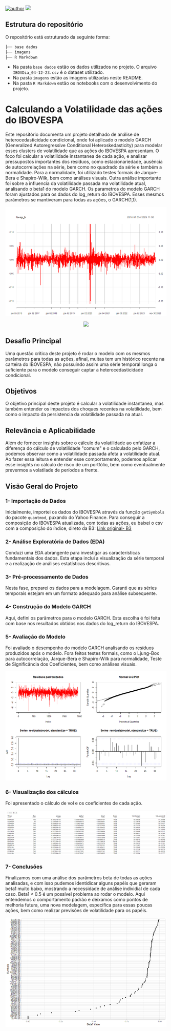 [![author](https://img.shields.io/badge/Author-Felipe&nbsp;Borges-red.svg)](https://www.linkedin.com/in/felipe-borges-45400415b/)
[![](https://img.shields.io/badge/R-4.2+-blue.svg)](https://www.r-project.org/)



## Estrutura do repositório

O repositório está estruturado da seguinte forma:

```
├── base dados
├── imagens
├── R Markdown

```

- Na pasta `base dados` estão os dados utilizados no projeto. O arquivo `IBOVDia_04-12-23.csv` é o dataset utilizado. 
- Na pasta `imagens` estão as imagens utilizadas neste README.
- Na pasta `R Markdown` estão os notebooks com o desenvolvimento do projeto. 
 

# Calculando a Volatilidade das ações do IBOVESPA

Este repositório documenta um projeto detalhado de análise de heterocedasticidade condicional, onde foi aplicado o modelo GARCH (Generalized Autoregressive Conditional Heteroskedasticity) para modelar esses clusters de volatilidade que as ações do IBOVESPA apresentam. O foco foi calcular a volatilidade instantanea de cada ação, e analisar pressupostos importantes dos resíduos, como estacionariedade, ausência de autocorrelações na série, bem como no quadrado da série e também a normalidade. Para a normalidade, foi utilizado testes formais de Jarque-Bera e Shapiro-Wilk, bem como análises visuais. Outra análise importante foi sobre a influencia da volatilidade passada ma volatilidade atual, analisando o beta1 do modelo GARCH.
Os parametros do modelo GARCH foram ajustados para os dados do log_return do IBOVESPA. Esses mesmos parâmetros se mantiveram para todas as ações, o GARCH(1,1). 

![log_return_IBOVESPA](Imagens/log_return_ibov.png)



<p align="center"> 
  <a href="https://www.linkedin.com/in/felipe-borges-45400415b/" target="_blank"><img src="https://img.shields.io/badge/-LinkedIn-%230077B5?style=for-the-badge&logo=linkedin&logoColor=white" target="_blank"></a> 
</p>

## Desafio Principal
Uma questão crítica deste projeto é rodar o modelo com os mesmos parâmetros para todas as ações, afinal, muitas tem um histórico recente na carteira do IBOVESPA, não possuindo assim uma série temporal longa o suficiente para o modelo conseguir captar a heterocedasticidade condicional.


## Objetivos 
O objetivo principal deste projeto é calcular a volatilidade instantanea, mas também entender os impactos dos choques recentes na volatilidade, bem como o impacto da persistencia da volatilidade passada na atual.

## Relevância e Aplicabilidade 
Além de fornecer insights sobre o cálculo da volatilidade ao enfatizar a diferença do cálculo de volatilidade "comum" e o calculado pelo GARCH, podemos observar como a volatilidade passada afeta a volatilidade atual. Ao fazer essa leitura e entender esse comportamento, podemos aplicar esse insights no cálculo de risco de um portfólio, bem como eventualmente prevermos a volatilade de períodos a frente.




## Visão Geral do Projeto

### 1- Importação de Dados
Inicialmente, importei os dados do IBOVESPA através da função `getSymbols` do pacote `quantmod`, puxando do Yahoo Finance.
Para conseguir a composição do IBOVESPA atualizada, com todas as ações, eu baixei o csv com a composição do índice, direto da B3:
[Link original- B3](https://www.b3.com.br/pt_br/market-data-e-indices/indices/indices-amplos/indice-ibovespa-ibovespa-composicao-da-carteira.htm)

### 2- Análise Exploratória de Dados (EDA)
Conduzi uma EDA abrangente para investigar as características fundamentais dos dados. Esta etapa inclui a visualização da série temporal e a realização de análises estatísticas descritivas.

### 3- Pré-processamento de Dados
Nesta fase, preparei os dados para a modelagem. Garanti que as séries temporais estejam em um formato adequado para análise subsequente.

### 4- Construção do Modelo GARCH
Aqui, defini os parâmetros para o modelo GARCH. Esta escolha é foi feita com base nos resultados obtidos nos dados do log_return do IBOVESPA.

### 5- Avaliação do Modelo
Foi avaliado o desempenho do modelo GARCH analisando os resíduos produzidos após o modelo. Fora feitos testes formais, como o Ljung-Box para autocorrelação, Jarque-Bera e Shapiro-Wilk para normalidade, Teste de Significância dos Coeficientes, bem como análises visuais.

![residuos_log_retur_Ibov](Imagens/analise_residuos_ibov.png)

### 6- Visualização dos cálculos
Foi apresentado o cálculo de vol e os coeficientes de cada ação.

![volatilidade](Imagens/tibble_vols.png)


### 7- Conclusões   
Finalizamos com uma análise dos parâmetros beta de todas as ações analisadas, e com isso pudemos identidicar alguns papéis que geraram beta1 muito baixo, mostrando a necessidade de análise individial de cada caso. Beta1 < 0.5 é um possível problema ao rodar o modelo. Aqui entendemos o comportamento padrão e deixamos como pontos de melhoria futura, uma nova modelagem, específica para essas poucas ações, bem como realizar previsões de volatilidade para os papéis.

![beta1_papeis](Imagens/beta_acoes.png)


